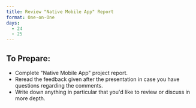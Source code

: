 ```yaml
---
title: Review "Native Mobile App" Report
format: One-on-One
days:
  - 24
  - 25
---
```


To Prepare:
------------
- Complete "Native Mobile App" project report.
- Reread the feedback given after the presentation in case you have questions regarding the comments.
- Write down anything in particular that you'd like to review or discuss in more depth.
